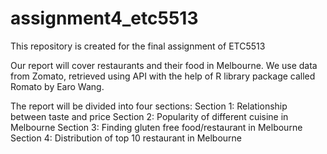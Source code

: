 # assignment4_etc5513
This repository is created for the final assignment of ETC5513

Our report will cover restaurants and their food in Melbourne. We use data from Zomato, retrieved using API with the help of R library package called Romato by Earo Wang.

The report will be divided into four sections:
Section 1: Relationship between taste and price
Section 2: Popularity of different cuisine in Melbourne
Section 3: Finding gluten free food/restaurant in Melbourne
Section 4: Distribution of top 10 restaurant in Melbourne



